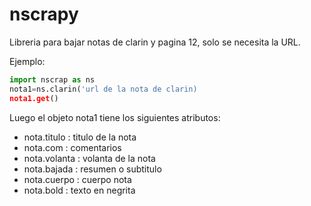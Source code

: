 # nscrapy


Libreria para bajar notas de clarin y pagina 12, solo se necesita la URL.

Ejemplo:

```python
import nscrap as ns
nota1=ns.clarin('url de la nota de clarin)
nota1.get()
```

Luego el objeto nota1 tiene los siguientes atributos:


* nota.titulo : titulo de la nota
* nota.com : comentarios
* nota.volanta : volanta de la nota
* nota.bajada : resumen o subtitulo
* nota.cuerpo : cuerpo nota
* nota.bold : texto en negrita
